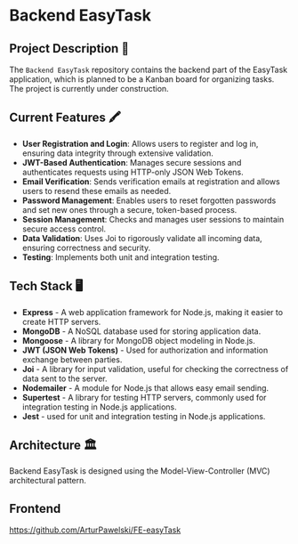 # Backend EasyTask

## Project Description 📝

The `Backend EasyTask` repository contains the backend part of the EasyTask application, which is planned to be a Kanban board for organizing tasks. The project is currently under construction.

## Current Features 🖍️

- **User Registration and Login**: Allows users to register and log in, ensuring data integrity through extensive validation.
- **JWT-Based Authentication**: Manages secure sessions and authenticates requests using HTTP-only JSON Web Tokens.
- **Email Verification**: Sends verification emails at registration and allows users to resend these emails as needed.
- **Password Management**: Enables users to reset forgotten passwords and set new ones through a secure, token-based process.
- **Session Management**: Checks and manages user sessions to maintain secure access control.
- **Data Validation**: Uses Joi to rigorously validate all incoming data, ensuring correctness and security.
- **Testing**: Implements both unit and integration testing.

## Tech Stack 🖥️

- **Express** - A web application framework for Node.js, making it easier to create HTTP servers.
- **MongoDB** - A NoSQL database used for storing application data.
- **Mongoose** - A library for MongoDB object modeling in Node.js.
- **JWT (JSON Web Tokens)** - Used for authorization and information exchange between parties.
- **Joi** - A library for input validation, useful for checking the correctness of data sent to the server.
- **Nodemailer** - A module for Node.js that allows easy email sending.
- **Supertest** - A library for testing HTTP servers, commonly used for integration testing in Node.js applications.
- **Jest** -  used for unit and integration testing in Node.js applications.


## Architecture 🏛️
Backend EasyTask is designed using the Model-View-Controller (MVC) architectural pattern.

## Frontend

https://github.com/ArturPawelski/FE-easyTask
